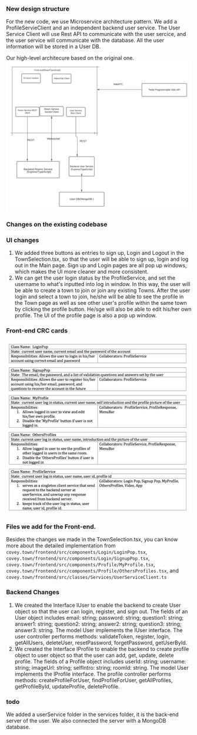 ### New design structure

For the new code, we use Microservice architecture pattern. We add a ProfileServieClient and an independent backend user service. The User Service Client will use Rest API to communicate with the user sercice, and the user service will communicate with the database. All the user information will be stored in a User DB.

Our high-level architecure based on the original one.
![Our Covey.Town Architecture](docs/High-level-design.png)

### Changes on the existing codebase

### UI changes

1. We added three buttons as entries to sign up, Login and Logout in the TownSelection.tsx, so that the user will be able to sign up, login and log out in the Main page. Sign up and Login pages are all pop up windows, which makes the UI more cleaner and more consistent.
2. We can get the user login status by the ProfileService, and set the username to what's inputted into log in window. In this way, the user will be able to create a town to join or join any existing Towns.
   After the user login and select a town to join, he/she will be able to see the profile in the Town page as well as see other user's profile within the same town by clicking the profile button. He/sge will also be able to edit his/her own profile. The UI of the profile page is also a pop up window.

### Front-end CRC cards

![Our Front-end components CRC cards](docs/Front-end-ComponentsCRCCARD.png)

### Files we add for the Front-end.

Besides the changes we made in the TownSelection.tsx, you can know more about the detailed implementation from `covey.town/frontend/src/components/Login/LoginPop.tsx`, `covey.town/frontend/src/components/Login/SignupPop.tsx`, `covey.town/frontend/src/components/Profile/MyProfile.tsx`, `covey.town/frontend/src/components/Profile/OthersProfiles.tsx`, and `covey.town/frontend/src/classes/Services/UserServiceClient.ts`

### Backend Changes

1. We created the Interface IUser to enable the backend to create User object so that the user can login, register, and sign out. The fields of an User object includes email: string; password: string; question1: string; answer1: string; question2: string; answer2: string; question3: string; answer3: string. The model User implements the IUser interface. The user controller performs methods: validateToken, register, login, getAllUsers, deleteUser, resetPassword, forgetPassword, getUserById.
2. We created the Interface IProfile to enable the backend to create profile object to user object so that the user can add, get, update, delete profile. The fields of a Profile object includes userId: string; username: string; imageUrl: string; selfIntro: string; roomId: string. The model User implements the IProfile interface. The profile controller performs methods: createProfileForUser, findProfileForUser, getAllProfiles, getProfileById, updateProfile, deleteProfile.

### todo

We added a userService folder in the services folder, it is the back-end server of the user. We also connected the server with a MongoDB database.
